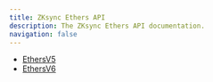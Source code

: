 ```yaml
---
title: ZKsync Ethers API
description: The ZKsync Ethers API documentation.
navigation: false
---
```


- [EthersV5](/zksync-network/sdk/js/ethers/api/v5)
- [EthersV6](/zksync-network/sdk/js/ethers/api/v6)
